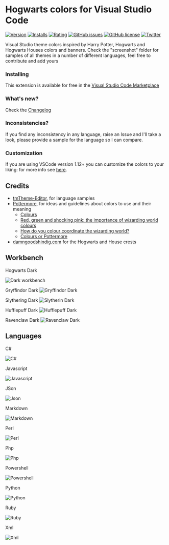 
# Hogwarts colors for Visual Studio Code

[![Version](https://vsmarketplacebadge.apphb.com/version/carlocardella.hogwarts-colors-dark.svg)](https://marketplace.visualstudio.com/items?itemName=CarloCardella.hogwarts-colors-dark)
[![Installs](https://vsmarketplacebadge.apphb.com/installs/carlocardella.hogwarts-colors-dark.svg)](https://marketplace.visualstudio.com/items?itemName=CarloCardella.hogwarts-colors-dark)
[![Rating](https://vsmarketplacebadge.apphb.com/rating/carlocardella.hogwarts-colors-dark.svg)](#)
[![GitHub issues](https://img.shields.io/github/issues/carlocardella/hogwarts-colors-for-vscode.svg)](https://github.com/carlocardella/hogwarts-colors-for-vscode/issues)
[![GitHub license](https://img.shields.io/github/license/carlocardella/hogwarts-colors-for-vscode.svg)](https://github.com/carlocardella/hogwarts-colors-for-vscode/blob/master/LICENSE.md)
[![Twitter](https://img.shields.io/twitter/url/https/github.com/carlocardella/hogwarts-colors-for-vscode.svg?style=social)](https://twitter.com/intent/tweet?text=Wow:&url=https%3A%2F%2Fgithub.com%2Fcarlocardella%2Fhogwarts-colors-for-vscode)

Visual Studio theme colors inspired by Harry Potter, Hogwarts and Hogwarts Houses colors and banners.
Check the "screenshot" folder for samples of all themes in a number of different languages, feel free to contribute and add yours

### Installing

This extension is available for free in the [Visual Studio Code Marketplace](https://marketplace.visualstudio.com/items?itemName=CarloCardella.hogwarts-colors-dark)

### What's new?

Check the [Changelog](https://github.com/carlocardella/hogwarts-colors-for-vscode/blob/HEAD/CHANGELOG.md)

### Inconsistencies?

If you find any inconsistency in any language, raise an Issue and I'll take a look, please provide a sample for the language so I can compare.

### Customization

If you are using VSCode version 1.12+ you can customize the colors to your liking: for more info see [here](https://code.visualstudio.com/docs/getstarted/theme-color-reference).

## Credits

- [tmTheme-Editor](https://github.com/aziz/tmTheme-Editor), for language samples
- [Pottermore](https://www.pottermore.com), for ideas and guidelines about colors to use and their meaning
    - [Colours](https://www.pottermore.com/writing-by-jk-rowling/colours)
    - [Red, green and shocking pink: the importance of wizarding world colours](https://www.pottermore.com/features/importance-of-wizarding-world-colours)
    - [How do you colour coordinate the wizarding world?](https://www.pottermore.com/features/Colour-coordinating-the-wizarding-world)
    - [Colours or Pottermore](https://images.ctfassets.net/bxd3o8b291gf/1o1zcpziH6uukemigE4yCa/b6895a88989fc821a23a58eac8b123ec/ColoursofPottermore_03.jpg?w=1330)
- [damngoodshindig.com](http://damngoodshindig.com/2016/11/03/printable-hogwarts-house-crests/) for the Hogwarts and House crests

## Workbench

Hogwarts Dark

![Dark workbench](https://github.com/carlocardella/hogwarts-colors-for-vscode/raw/HEAD/screenshots/howarts-dark-workbench.png)

Gryffindor Dark
![Gryffindor Dark](https://github.com/carlocardella/hogwarts-colors-for-vscode/raw/HEAD/screenshots/gryffindor-dark-workbench.png)

Slythering Dark
![Slytherin Dark](https://github.com/carlocardella/hogwarts-colors-for-vscode/raw/HEAD/screenshots/slytherin-dark-workbench.png)

Hufflepuff Dark
![Hufflepuff Dark](https://github.com/carlocardella/hogwarts-colors-for-vscode/raw/HEAD/screenshots/hufflepuff-dark-workbench.png)

Ravenclaw Dark
![Ravenclaw Dark](https://github.com/carlocardella/hogwarts-colors-for-vscode/raw/HEAD/screenshots/ravenclaw-dark-workbench.png)

## Languages

C#

![C#](https://github.com/carlocardella/hogwarts-colors-for-vscode/raw/HEAD/screenshots/hogwarts-dark-CSharp.png)

Javascript

![Javascript](https://github.com/carlocardella/hogwarts-colors-for-vscode/raw/HEAD/screenshots/hogwarts-dark-javascript.png)

JSon

![Json](https://github.com/carlocardella/hogwarts-colors-for-vscode/raw/HEAD/screenshots/hogwarts-dark-json.png)

Markdown

![Markdown](https://github.com/carlocardella/hogwarts-colors-for-vscode/raw/HEAD/screenshots/hogwarts-dark-markdown.png)

Perl

![Perl](https://github.com/carlocardella/hogwarts-colors-for-vscode/raw/HEAD/screenshots/hogwarts-dark-perl.png)

Php

![Php](https://github.com/carlocardella/hogwarts-colors-for-vscode/raw/HEAD/screenshots/hogwarts-dark-php.png)

Powershell

![Powershell](https://github.com/carlocardella/hogwarts-colors-for-vscode/raw/HEAD/screenshots/hogwarts-dark-powershell.png)

Python

![Python](https://github.com/carlocardella/hogwarts-colors-for-vscode/raw/HEAD/screenshots/hogwarts-dark-python.png)

Ruby

![Ruby](https://github.com/carlocardella/hogwarts-colors-for-vscode/raw/HEAD/screenshots/hogwarts-dark-ruby.png)

Xml

![Xml](https://github.com/carlocardella/hogwarts-colors-for-vscode/raw/HEAD/screenshots/hogwarts-dark-xml.png)
